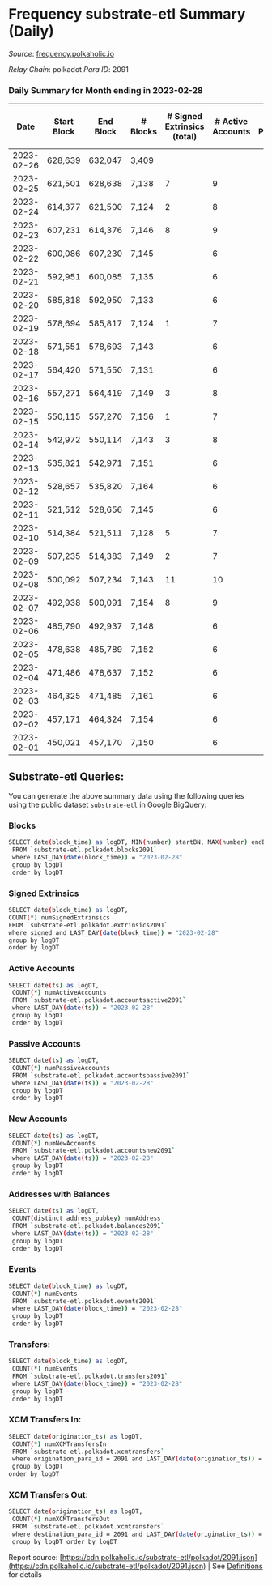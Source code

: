 # Frequency substrate-etl Summary (Daily)

_Source_: [frequency.polkaholic.io](https://frequency.polkaholic.io)

*Relay Chain*: polkadot
*Para ID*: 2091



### Daily Summary for Month ending in 2023-02-28


| Date | Start Block | End Block | # Blocks | # Signed Extrinsics (total) | # Active Accounts | # Passive | # New | # Addresses with Balances | # Events | # Transfers | # XCM Transfers In | # XCM Transfers Out | Issues | 
| ---- | ----------- | --------- | -------- | --------------------------- | ----------------- | --------- | ----- | ------------------------- | -------- | ----------- | ------------------ | ------------------- | ------ |
| 2023-02-26 | 628,639 | 632,047 | 3,409 |  |  |  |  |  | 6,820 |   |   |   |  |
| 2023-02-25 | 621,501 | 628,638 | 7,138 | 7 | 9 |  |  | 28 | 14,311 |   |   |   |  |
| 2023-02-24 | 614,377 | 621,500 | 7,124 | 2 | 8 |  |  | 28 | 14,262 |   |   |   |  |
| 2023-02-23 | 607,231 | 614,376 | 7,146 | 8 | 9 |  |  | 28 | 14,326 |   |   |   |  |
| 2023-02-22 | 600,086 | 607,230 | 7,145 |  | 6 |  | 1 | 28 | 14,303 |   |   |   |  |
| 2023-02-21 | 592,951 | 600,085 | 7,135 |  | 6 |  |  | 27 | 14,274 |   |   |   |  |
| 2023-02-20 | 585,818 | 592,950 | 7,133 |  | 6 |  |  | 27 | 14,270 |   |   |   |  |
| 2023-02-19 | 578,694 | 585,817 | 7,124 | 1 | 7 |  |  | 27 | 14,255 |   |   |   |  |
| 2023-02-18 | 571,551 | 578,693 | 7,143 |  | 6 |  |  | 27 | 14,290 |   |   |   |  |
| 2023-02-17 | 564,420 | 571,550 | 7,131 |  | 6 |  |  | 27 | 14,266 |   |   |   |  |
| 2023-02-16 | 557,271 | 564,419 | 7,149 | 3 | 8 |  |  | 27 | 14,317 |   |   |   |  |
| 2023-02-15 | 550,115 | 557,270 | 7,156 | 1 | 7 |  |  | 27 | 14,324 |   |   |   |  |
| 2023-02-14 | 542,972 | 550,114 | 7,143 | 3 | 8 |  |  | 27 | 14,305 |   |   |   |  |
| 2023-02-13 | 535,821 | 542,971 | 7,151 |  | 6 |  |  | 27 | 14,306 |   |   |   |  |
| 2023-02-12 | 528,657 | 535,820 | 7,164 |  | 6 |  |  | 27 | 14,332 |   |   |   |  |
| 2023-02-11 | 521,512 | 528,656 | 7,145 |  | 6 |  |  | 27 | 14,294 |   |   |   |  |
| 2023-02-10 | 514,384 | 521,511 | 7,128 | 5 | 7 |  |  | 27 | 14,275 |   |   |   |  |
| 2023-02-09 | 507,235 | 514,383 | 7,149 | 2 | 7 |  |  | 27 | 14,318 |   |   |   |  |
| 2023-02-08 | 500,092 | 507,234 | 7,143 | 11 | 10 |  |  | 27 | 14,348 |   |   |   |  |
| 2023-02-07 | 492,938 | 500,091 | 7,154 | 8 | 9 |  |  | 27 | 14,342 |   |   |   |  |
| 2023-02-06 | 485,790 | 492,937 | 7,148 |  | 6 |  |  | 27 | 14,300 |   |   |   |  |
| 2023-02-05 | 478,638 | 485,789 | 7,152 |  | 6 |  |  | 27 | 14,308 |   |   |   |  |
| 2023-02-04 | 471,486 | 478,637 | 7,152 |  | 6 |  |  | 27 | 14,308 |   |   |   |  |
| 2023-02-03 | 464,325 | 471,485 | 7,161 |  | 6 |  |  | 27 | 14,326 |   |   |   |  |
| 2023-02-02 | 457,171 | 464,324 | 7,154 |  | 6 |  |  | 27 | 14,312 |   |   |   |  |
| 2023-02-01 | 450,021 | 457,170 | 7,150 |  | 6 |  |  | 27 | 14,306 |   |   |   |  |

## Substrate-etl Queries:
You can generate the above summary data using the following queries using the public dataset `substrate-etl` in Google BigQuery:

### Blocks
```bash
SELECT date(block_time) as logDT, MIN(number) startBN, MAX(number) endBN, COUNT(*) numBlocks 
 FROM `substrate-etl.polkadot.blocks2091`  
 where LAST_DAY(date(block_time)) = "2023-02-28" 
 group by logDT 
 order by logDT
```

### Signed Extrinsics
```bash
SELECT date(block_time) as logDT, 
COUNT(*) numSignedExtrinsics 
FROM `substrate-etl.polkadot.extrinsics2091`  
where signed and LAST_DAY(date(block_time)) = "2023-02-28" 
group by logDT 
order by logDT
```

### Active Accounts
```bash
SELECT date(ts) as logDT, 
 COUNT(*) numActiveAccounts 
 FROM `substrate-etl.polkadot.accountsactive2091` 
 where LAST_DAY(date(ts)) = "2023-02-28" 
 group by logDT 
 order by logDT
```

### Passive Accounts
```bash
SELECT date(ts) as logDT, 
 COUNT(*) numPassiveAccounts 
 FROM `substrate-etl.polkadot.accountspassive2091` 
 where LAST_DAY(date(ts)) = "2023-02-28" 
 group by logDT 
 order by logDT
```

### New Accounts
```bash
SELECT date(ts) as logDT, 
 COUNT(*) numNewAccounts 
 FROM `substrate-etl.polkadot.accountsnew2091` 
 where LAST_DAY(date(ts)) = "2023-02-28" 
 group by logDT
 order by logDT
```

### Addresses with Balances
```bash
SELECT date(ts) as logDT,
 COUNT(distinct address_pubkey) numAddress 
 FROM `substrate-etl.polkadot.balances2091` 
 where LAST_DAY(date(ts)) = "2023-02-28" 
 group by logDT 
 order by logDT
```

### Events
```bash
SELECT date(block_time) as logDT, 
 COUNT(*) numEvents 
 FROM `substrate-etl.polkadot.events2091` 
 where LAST_DAY(date(block_time)) = "2023-02-28" 
 group by logDT 
 order by logDT
```

### Transfers:
```bash
SELECT date(block_time) as logDT, 
 COUNT(*) numEvents 
 FROM `substrate-etl.polkadot.transfers2091` 
 where LAST_DAY(date(block_time)) = "2023-02-28" 
 group by logDT 
 order by logDT
```

### XCM Transfers In:
```bash
SELECT date(origination_ts) as logDT, 
 COUNT(*) numXCMTransfersIn 
 FROM `substrate-etl.polkadot.xcmtransfers` 
 where origination_para_id = 2091 and LAST_DAY(date(origination_ts)) = "2023-02-28" 
 group by logDT 
order by logDT
```

### XCM Transfers Out:
```bash
SELECT date(origination_ts) as logDT, 
 COUNT(*) numXCMTransfersOut 
 FROM `substrate-etl.polkadot.xcmtransfers` 
 where destination_para_id = 2091 and LAST_DAY(date(origination_ts)) = "2023-02-28" 
 group by logDT order by logDT
```


Report source: [https://cdn.polkaholic.io/substrate-etl/polkadot/2091.json](https://cdn.polkaholic.io/substrate-etl/polkadot/2091.json) | See [Definitions](/DEFINITIONS.md) for details
